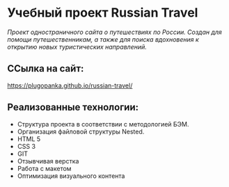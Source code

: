 # __Учебный проект Russian Travel__

  *Проект одностраничного сайта о путешествиях по России.*
  *Создан для помощи путешественникам, а также для поиска вдохновения к открытию новых туристических направлений.*

## __ССылка на сайт:__
https://plugopanka.github.io/russian-travel/

## __Реализованные технологии:__
* Структура проекта в соответствии с методологией БЭМ.
* Организация файловой структуры Nested.
* HTML 5
* CSS 3
* GIT
* Отзывчивая верстка
* Работа с макетом
* Оптимизация визуального контента
